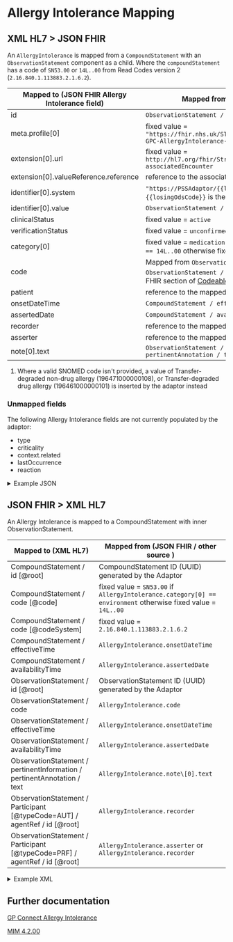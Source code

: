 # Allergy Intolerance Mapping

## XML HL7 > JSON FHIR

An `AllergyIntolerance` is mapped from a `CompoundStatement` with an `ObservationStatement` component as a child. Where 
the `compoundStatement` has a code of `SN53.00` or `14L..00` from Read Codes version 2 (`2.16.840.1.113883.2.1.6.2`).   

| Mapped to (JSON FHIR Allergy Intolerance field) | Mapped from (XML HL7 / other source)                                                                                                                                                     |
|-------------------------------------------------|------------------------------------------------------------------------------------------------------------------------------------------------------------------------------------------|
| id                                              | `ObservationStatement / id [@root] `                                                                                                                                                     |
| meta.profile\[0]                                | fixed value = `"https://fhir.nhs.uk/STU3/StructureDefinition/CareConnect-GPC-AllergyIntolerance-1"`                                                                                      |
| extension[0].url                                | fixed value = `http://hl7.org/fhir/StructureDefinition/encounter-associatedEncounter`                                                                                                    |
| extension[0].valueReference.reference           | reference to the associated [Encounter](../encounters/README.md)                                                                                                                         |
| identifier\[0].system                           | `"https://PSSAdaptor/{{losingOdsCode}}"` - where the `{{losingOdsCode}}` is the ODS code of the losing practice                                                                          |
| identifier\[0].value                            | `ObservationStatement / id [@root]`                                                                                                                                                      |
| clinicalStatus                                  | fixed value = `active`                                                                                                                                                                   |
| verificationStatus                              | fixed value = `unconfirmed`                                                                                                                                                              |
| category\[0]                                    | fixed value = `medication` if `CompoundStatement / code [@code] == 14L..00` otherwise fixed value = `environment`                                                                        |
| code                                            | Mapped from `ObservationStatement / value` or `ObservationStatement / code` <sup>1</sup> as described in the XML > FHIR section of [Codeable Concept](../codeable%20concept/README.md)   |
| patient                                         | reference to the mapped [Patient](../patient/README.md)                                                                                                                                  |
| onsetDateTime                                   | `CompoundStatement / effectiveTime / low [@value]`                                                                                                                                       |
| assertedDate                                    | `CompoundStatement / availabilityTime [@value]`                                                                                                                                          |
| recorder                                        | reference to the mapped [Practitioner](../practioners/README.md)                                                                                                                         |
| asserter                                        | reference to the mapped [Practitioner](../practioners/README.md)                                                                                                                         |
| note\[0].text                                   | `ObservationStatement / pertinentInformation / pertinentAnnotation / text`                                                                                                               |

1. Where a valid SNOMED code isn't provided, a value of Transfer-degraded non-drug allergy (196471000000108), 
or Transfer-degraded drug allergy (196461000000101) is inserted by the adaptor instead

### Unmapped fields

The following Allergy Intolerance fields are not currently populated by the adaptor:
- type
- criticality
- context.related
- lastOccurrence
- reaction


<details>
    <summary>Example JSON</summary>

```
{
    "resource": {
        "resourceType": "AllergyIntolerance",
        "id": "allergy-observation-id",
        "meta": {
            "profile": [
                "https://fhir.nhs.uk/STU3/StructureDefinition/CareConnect-GPC-AllergyIntolerance-1"
            ]
        },
        "extension": [
            {
                "url": "http://hl7.org/fhir/StructureDefinition/encounter-associatedEncounter",
                "valueReference": {
                    "reference": "Encounter/2485BC20-90B4-11EC-B1E5-0800200C9A66"
                }
            }
        ],
        "identifier": [
            {
                "system": "https://PSSAdaptor/2167888433",
                "value": "allergy-observation-id"
            }
        ],
        "clinicalStatus": "active",
        "verificationStatus": "unconfirmed",
        "category": [
            "medication"
        ],
        "code": {
            "coding": [
                {
                    "extension": [
                        {
                            "url": "https://fhir.nhs.uk/STU3/StructureDefinition/Extension-coding-sctdescid",
                            "extension": [
                                {
                                    "url": "descriptionId",
                                    "valueId": "1488801013"
                                },
                                {
                                    "url": "descriptionDisplay",
                                    "valueString": "H/O: aspirin allergy"
                                }
                            ]
                        }
                    ],
                    "system": "http://snomed.info/sct",
                    "code": "395102008",
                    "display": "H/O: aspirin allergy"
                }
            ],
            "text": "H/O: aspirin allergy"
        },
        "patient": {
            "reference": "Patient/180b44bf-31d8-407b-b8ca-994a3f4a226c"
        },
        "onsetDateTime": "2010-01-13",
        "assertedDate": "2010-01-13",
        "recorder": {
            "reference": "Practitioner/3707E1F0-9011-11EC-B1E5-0800200C9A66"
        },
        "asserter": {
            "reference": "Practitioner/3707E1F0-9011-11EC-B1E5-0800200C9A66"
        },
        "note": [
            {
                "text": "Drug Allergy - Apsrin"
            }
        ]
    }
},
```
</details>

## JSON FHIR > XML HL7

An Allergy Intolerance is mapped to a CompoundStatement with inner ObservationStatement.

| Mapped to (XML HL7)                                                          | Mapped from (JSON FHIR / other source )                                                                      |
|------------------------------------------------------------------------------|--------------------------------------------------------------------------------------------------------------|
| CompoundStatement / id \[@root]                                              | CompoundStatement ID (UUID) generated by the Adaptor                                                         |
| CompoundStatement / code \[@code]                                            | fixed value = `SN53.00` if `AllergyIntolerance.category[0] == environment` otherwise fixed value = `14L..00` |
| CompoundStatement / code \[@codeSystem]                                      | fixed value = `2.16.840.1.113883.2.1.6.2`                                                                    |
| CompoundStatement / effectiveTime                                            | `AllergyIntolerance.onsetDateTime`                                                                           |
| CompoundStatement / availabilityTime                                         | `AllergyIntolerance.assertedDate`                                                                            |
| ObservationStatement / id \[@root]                                           | ObservationStatement ID (UUID) generated by the Adaptor                                                      |
| ObservationStatement / code                                                  | `AllergyIntolerance.code`                                                                                    |
| ObservationStatement / effectiveTime                                         | `AllergyIntolerance.onsetDateTime`                                                                           |
| ObservationStatement / availabilityTime                                      | `AllergyIntolerance.assertedDate`                                                                            |
| ObservationStatement / pertinentInformation / pertinentAnnotation / text     | `AllergyIntolerance.note\[0].text`                                                                           |
| ObservationStatement / Participant \[@typeCode=AUT] / agentRef / id \[@root] | `AllergyIntolerance.recorder`                                                                                |
| ObservationStatement / Participant \[@typeCode=PRF] / agentRef / id \[@root] | `AllergyIntolerance.asserter` or `AllergyIntolerance.recorder`                                               |

<details><summary>Example XML</summary>

```
<component typeCode="COMP">
	<CompoundStatement classCode="CATEGORY" moodCode="EVN">
		<id root="437D0657-7E09-4E9E-9320-49F160C19E67"/>
		<code code="14L..00" codeSystem="2.16.840.1.113883.2.1.6.2" displayName="H/O: drug allergy"/>
		<statusCode code="COMPLETE"/>
		<effectiveTime>
			<center value="20100630"/>
		</effectiveTime>
		<availabilityTime value="20100630" />
		<component typeCode="COMP" contextConductionInd="true">
			<ObservationStatement classCode="OBS" moodCode="ENV">
				<id root="966804FE-5DE8-46C4-9EA5-CEB0EBFAAD81"/>
				<code code="811091000006112" codeSystem="2.16.840.1.113883.2.1.3.2.4.15" displayName="Allergy to penicillin">
					<originalText>Allergy to penicillin</originalText>
				</code>
				<statusCode code="COMPLETE"/>
				<effectiveTime>
					<center value="20100630"/>
				</effectiveTime>
				<availabilityTime value="20100630" />
				<pertinentInformation typeCode="PERT">
					<sequenceNumber value="+1"/>
					<pertinentAnnotation classCode="OBS" moodCode="EVN">
						<text>Status: Active This is a note</text>
					</pertinentAnnotation>
				</pertinentInformation>
				<Participant typeCode="AUT" contextControlCode="OP">
					<agentRef classCode="AGNT">
						<id root="0BA5C685-D2AA-4E82-8857-484CC3B2CCD8"/>
					</agentRef>
				</Participant>
				<Participant typeCode="PRF" contextControlCode="OP">
					<agentRef classCode="AGNT">
						<id root="0BA5C685-D2AA-4E82-8857-484CC3B2CCD8"/>
					</agentRef>
				</Participant>
			</ObservationStatement>
		</component>
	</CompoundStatement>
</component>
```
</details>

## Further documentation
[GP Connect Allergy Intolerance](https://developer.nhs.uk/apis/gpconnect-1-6-0/accessrecord_structured_development_allergyintolerance.html)

[MIM 4.2.00](https://data.developer.nhs.uk/dms/mim/4.2.00/Index.htm) 
